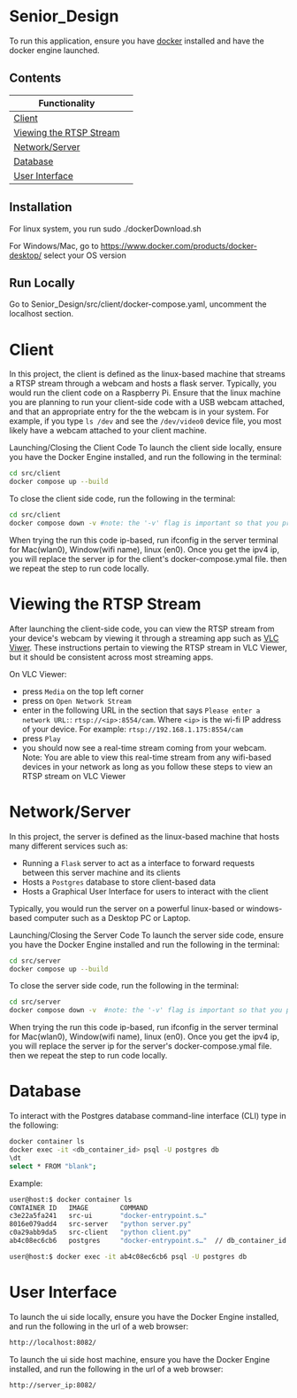 # Senior_Design
To run this application, ensure you have [docker](https://docs.docker.com/engine/install/) installed and have the docker engine launched.

## Contents
| Functionality |  |
| ----------------- | ------------------------------------------------------------------ |
| [Client](#Client)
| [Viewing the RTSP Stream](#viewing-the-rtsp-stream)
| [Network/Server](#Network/Server) 
| [Database](#Database) 
| [User Interface](#User-Interface) 

## Installation
For linux system, you run sudo ./dockerDownload.sh

For Windows/Mac, go to https://www.docker.com/products/docker-desktop/ select your OS version

## Run Locally
Go to Senior_Design/src/client/docker-compose.yaml, uncomment the localhost section.


# Client
In this project, the client is defined as the linux-based machine that streams a RTSP stream through a webcam and hosts a flask server. Typically, you would run the client code on a Raspberry Pi. Ensure that the linux machine you are planning to run your client-side code with a USB webcam attached, and that an appropriate entry for the the webcam is in your system. For example, if you type `ls /dev` and see the `/dev/video0` device file, you most likely have a webcam attached to your client machine.

Launching/Closing the Client Code
To launch the client side locally, ensure you have the Docker Engine installed, and run the following in the terminal:
```bash
cd src/client
docker compose up --build
```
To close the client side code,  run the following in the terminal:
```bash
cd src/client
docker compose down -v #note: the '-v' flag is important so that you properly close down any volumes
```

When trying the run this code ip-based, run ifconfig in the server terminal for Mac(wlan0), Window(wifi name), linux (en0). Once you get the ipv4 ip, you will replace the server ip for the client's docker-compose.ymal file. then we repeat the step to run code locally.

# Viewing the RTSP Stream
After launching the client-side code, you can view the RTSP stream from your device's webcam by viewing it through a streaming app such as [VLC Viwer](https://www.videolan.org/vlc/). These instructions pertain to viewing the RTSP stream in VLC Viewer, but it should be consistent across most streaming apps. 

On VLC Viewer:
- press `Media` on the top left corner
- press on `Open Network Stream`
- enter in the following URL in the section that says `Please enter a network URL:`: `rtsp://<ip>:8554/cam`. Where `<ip>` is the wi-fi IP address of your device. For example: `rtsp://192.168.1.175:8554/cam`
- press `Play`
- you should now see a real-time stream coming from your webcam. Note: You are able to view this real-time stream from any wifi-based devices in your network as long as you follow these steps to view an RTSP stream on VLC Viewer


# Network/Server
In this project, the server is defined as the linux-based machine that hosts many different services such as:
- Running a `Flask` server to act as a interface to forward requests between this server machine and its clients
- Hosts a `Postgres` database to store client-based data
- Hosts a Graphical User Interface for users to interact with the client

Typically, you would run the server on a powerful linux-based or windows-based computer such as a Desktop PC or Laptop. 

 Launching/Closing the Server Code
To launch the server side code, ensure you have the Docker Engine installed and run the following in the terminal:
```bash
cd src/server
docker compose up --build
```
To close the server side code,  run the following in the terminal:
```bash
cd src/server
docker compose down -v  #note: the '-v' flag is important so that you properly close down any volumes
```

When trying the run this code ip-based, run ifconfig in the server terminal for Mac(wlan0), Window(wifi name), linux (en0). Once you get the ipv4 ip, you will replace the server ip for the server's docker-compose.ymal file. then we repeat the step to run code locally.

# Database

To interact with the Postgres database command-line interface (CLI) type in the following:
```bash
docker container ls
docker exec -it <db_container_id> psql -U postgres db
\dt
select * FROM "blank";
```

Example:
```bash
user@host:$ docker container ls
CONTAINER ID   IMAGE        COMMAND            
c3e22a5fa241   src-ui       "docker-entrypoint.s…"
8016e079add4   src-server   "python server.py"
c0a29abb9da5   src-client   "python client.py" 
ab4c08ec6cb6   postgres     "docker-entrypoint.s…"  // db_container_id = ab4c08ec6cb6

user@host:$ docker exec -it ab4c08ec6cb6 psql -U postgres db
```

# User Interface
To launch the ui side locally, ensure you have the Docker Engine installed, and run the following in the url of a web browser:
```bash
http://localhost:8082/
```

To launch the ui side host machine, ensure you have the Docker Engine installed, and run the following in the url of a web browser:
```bash
http://server_ip:8082/
```
